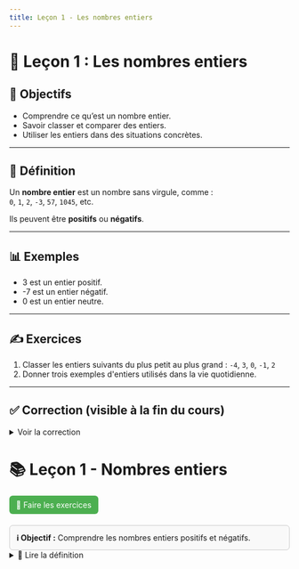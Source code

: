 ```yaml
---
title: Leçon 1 - Les nombres entiers
---
```


# 🔢 Leçon 1 : Les nombres entiers

## 📝 Objectifs
- Comprendre ce qu’est un nombre entier.
- Savoir classer et comparer des entiers.
- Utiliser les entiers dans des situations concrètes.

---

## 🧠 Définition

Un **nombre entier** est un nombre sans virgule, comme :  
`0`, `1`, `2`, `-3`, `57`, `1045`, etc.

Ils peuvent être **positifs** ou **négatifs**.

---

## 📊 Exemples

- 3 est un entier positif.
- -7 est un entier négatif.
- 0 est un entier neutre.

---

## ✍️ Exercices
1. Classer les entiers suivants du plus petit au plus grand : `-4`, `3`, `0`, `-1`, `2`
2. Donner trois exemples d'entiers utilisés dans la vie quotidienne.

---

## ✅ Correction (visible à la fin du cours)

<details>
  <summary>Voir la correction</summary>

1. **Classement** : -4, -1, 0, 2, 3  
2. **Exemples** :
   - Le nombre de pages dans un livre.
   - La température en hiver (-2°C).
   - Le nombre de marches d’un escalier.

</details>


# 📚 Leçon 1 - Nombres entiers

<a href="./exercices/lecon1.md" style="display:inline-block; padding:8px 12px; background:#4CAF50; color:#fff; border-radius:6px; text-decoration:none;">📝 Faire les exercices</a>

<div style="margin-top:20px; border:1px solid #ccc; padding:12px; border-radius:6px; background:#f9f9f9;">
  <strong>ℹ️ Objectif :</strong> Comprendre les nombres entiers positifs et négatifs.
</div>

<details>
  <summary>📖 Lire la définition</summary>
  Un nombre entier est un nombre sans virgule, pouvant être négatif, nul ou positif.
</details>
